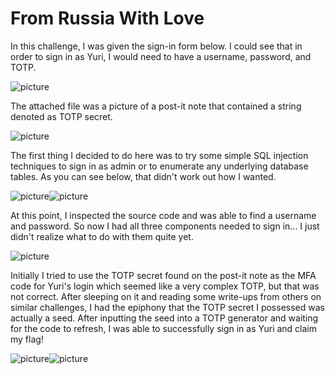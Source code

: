 # From Russia With Love

In this challenge, I was given the sign-in form below. I could see that in order to sign in as Yuri, I would need to have a username, password, and TOTP.

![picture](https://github.com/FredMFNRogers/SetSolutionsSpaceForceCTF/blob/main/FromRussiaWithLove1.png?raw=true)

The attached file was a picture of a post-it note that contained a string denoted as TOTP secret.

![picture](https://github.com/FredMFNRogers/SetSolutionsSpaceForceCTF/blob/main/FromRussiaWithLove2.png?raw=true)

The first thing I decided to do here was to try some simple SQL injection techniques to sign in as admin or to enumerate any underlying database tables. As you can see below, that didn't work out how I wanted.

![picture](https://github.com/FredMFNRogers/SetSolutionsSpaceForceCTF/blob/main/FromRussiaWithLove3.png?raw=true)![picture](https://github.com/FredMFNRogers/SetSolutionsSpaceForceCTF/blob/main/FromRussiaWithLove4.png?raw=true)

At this point, I inspected the source code and was able to find a username and password. So now I had all three components needed to sign in... I just didn't realize what to do with them quite yet.

![picture](https://github.com/FredMFNRogers/SetSolutionsSpaceForceCTF/blob/main/FromRussiaWithLove5.png?raw=true)

Initially I tried to use the TOTP secret found on the post-it note as the MFA code for Yuri's login which seemed like a very complex TOTP, but that was not correct. After sleeping on it and reading some write-ups from others on similar challenges, I had the epiphony that the TOTP secret I possessed was actually a seed. After inputting the seed into a TOTP generator and waiting for the code to refresh, I was able to successfully sign in as Yuri and claim my flag!

![picture](https://github.com/FredMFNRogers/SetSolutionsSpaceForceCTF/blob/main/FromRussiaWithLove6.png?raw=true)![picture](https://github.com/FredMFNRogers/SetSolutionsSpaceForceCTF/blob/main/FromRussiaWithLove7.png?raw=true)
